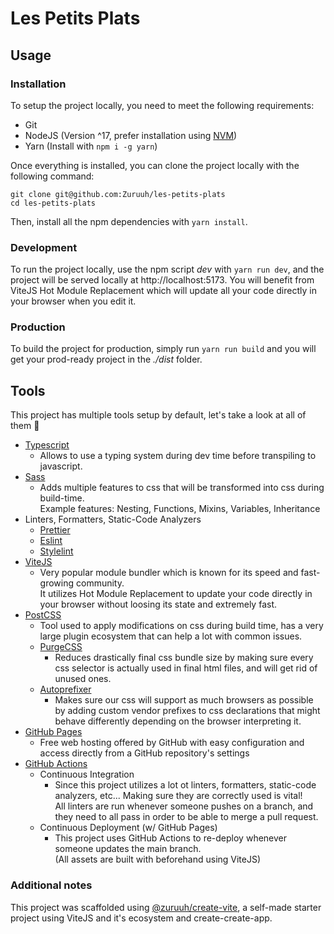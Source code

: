 # Les Petits Plats

## Usage

### Installation

To setup the project locally, you need to meet the following requirements:
* Git
* NodeJS (Version ^17, prefer installation using [NVM](https://github.com/nvm-sh/nvm))
* Yarn (Install with `npm i -g yarn`)

Once everything is installed, you can clone the project locally with the following command:
```shell
git clone git@github.com:Zuruuh/les-petits-plats
cd les-petits-plats
```
Then, install all the npm dependencies with `yarn install`.

### Development
To run the project locally, use the npm script *dev* with `yarn run dev`, and the project will be served locally at http://localhost:5173.
You will benefit from ViteJS Hot Module Replacement which will update all your code directly in your browser when you edit it.

### Production
To build the project for production, simply run `yarn run build` and you will get your prod-ready project in the *./dist* folder.

## Tools

This project has multiple tools setup by default, let's take a look at all of them 🚀
* [Typescript](https://www.typescriptlang.org)
  - Allows to use a typing system during dev time before transpiling to javascript.
* [Sass](https://sass-lang.com)
  - Adds multiple features to css that will be transformed into css during build-time.  
  Example features: Nesting, Functions, Mixins, Variables, Inheritance
* Linters, Formatters, Static-Code Analyzers
  * [Prettier](https://prettier.io)
  * [Eslint](https://eslint.org)
  * [Stylelint](https://stylelint.io)
* [ViteJS](https://vitejs.dev)
  - Very popular module bundler which is known for its speed and fast-growing community.  
    It utilizes Hot Module Replacement to update your code directly in your browser without loosing its state and extremely fast.
* [PostCSS](https://postcss.org)
  - Tool used to apply modifications on css during build time, has a very large plugin ecosystem that can help a lot with common issues.
  * [PurgeCSS](https://purgecss.com)
    - Reduces drastically final css bundle size by making sure every css selector is actually used in final html files, and will get rid of unused ones.
  * [Autoprefixer](https://autoprefixer.github.io)
    - Makes sure our css will support as much browsers as possible by adding custom vendor prefixes to css declarations that might behave differently depending on the browser interpreting it.
* [GitHub Pages](https://pages.github.com)
  - Free web hosting offered by GitHub with easy configuration and access directly from a GitHub repository's settings
* [GitHub Actions](https://github.com/features/actions)
  * Continuous Integration
    - Since this project utilizes a lot ot linters, formatters, static-code analyzers, etc... Making sure they are correctly used is vital!  
      All linters are run whenever someone pushes on a branch, and they need to all pass in order to be able to merge a pull request.
  * Continuous Deployment (w/ GitHub Pages)
    - This project uses GitHub Actions to re-deploy whenever someone updates the main branch.  
      (All assets are built with beforehand using ViteJS)

### Additional notes
This project was scaffolded using [@zuruuh/create-vite](https://github.com/Zuruuh/create-vite), a self-made starter project using ViteJS and it's ecosystem and create-create-app.
